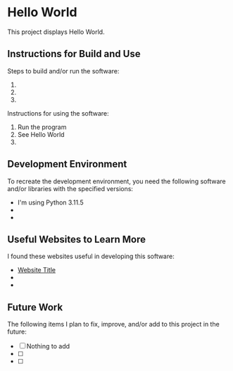 # Hello World

This project displays Hello World.


## Instructions for Build and Use

Steps to build and/or run the software:

1. 
2.
3.

Instructions for using the software:

1. Run the program
2. See Hello World
3.

## Development Environment 

To recreate the development environment, you need the following software and/or libraries with the specified versions:

* I'm using Python 3.11.5
*
*

## Useful Websites to Learn More

I found these websites useful in developing this software:

* [Website Title](Link)
*
*

## Future Work

The following items I plan to fix, improve, and/or add to this project in the future:

* [ ] Nothing to add
* [ ]
* [ ]
